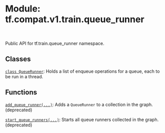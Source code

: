 <div itemscope itemtype="http://developers.google.com/ReferenceObject">
<meta itemprop="name" content="tf.compat.v1.train.queue_runner" />
<meta itemprop="path" content="Stable" />
</div>

# Module: tf.compat.v1.train.queue_runner


<table class="tfo-notebook-buttons tfo-api" align="left">
</table>



Public API for tf.train.queue_runner namespace.



## Classes

[`class QueueRunner`](../../../../tf/compat/v1/train/QueueRunner.md): Holds a list of enqueue operations for a queue, each to be run in a thread.

## Functions

[`add_queue_runner(...)`](../../../../tf/compat/v1/train/add_queue_runner.md): Adds a `QueueRunner` to a collection in the graph. (deprecated)

[`start_queue_runners(...)`](../../../../tf/compat/v1/train/start_queue_runners.md): Starts all queue runners collected in the graph. (deprecated)

